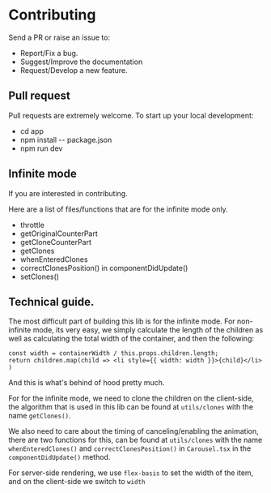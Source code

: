 # Contributing

Send a PR or raise an issue to:

- Report/Fix a bug.
- Suggest/Improve the documentation
- Request/Develop a new feature.

## Pull request

Pull requests are extremely welcome. To start up your local development:

- cd app
- npm install -- package.json
- npm run dev

## Infinite mode

If you are interested in contributing.

Here are a list of files/functions that are for the infinite mode only.

- throttle
- getOriginalCounterPart
- getCloneCounterPart
- getClones
- whenEnteredClones
- correctClonesPosition() in componentDidUpdate()
- setClones()

## Technical guide.

The most difficult part of building this lib is for the infinite mode. For non-infinite mode, its very easy, we simply calculate the length of the children as well as calculating the total width of the container, and then the following:

```
const width = containerWidth / this.props.children.length;
return children.map(child => <li style={{ width: width }}>{child}</li> )
```

And this is what's behind of hood pretty much.

For for the infinite mode, we need to clone the children on the client-side, the algorithm that is used in this lib can be found at `utils/clones` with the name `getClones()`.

We also need to care about the timing of canceling/enabling the animation, there are two functions for this, can be found at `utils/clones` with the name `whenEnteredClones()` and `correctClonesPosition()` in `Carousel.tsx` in the `componentDidUpdate()` method.

For server-side rendering, we use `flex-basis` to set the width of the item, and on the client-side we switch to `width`
